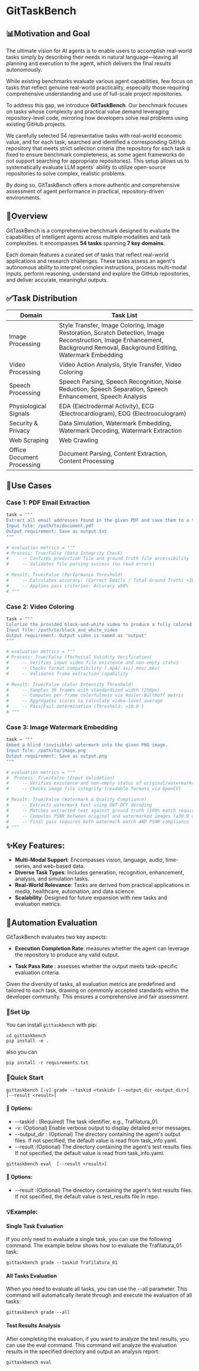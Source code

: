 # GitTaskBench
## 📊Motivation and Goal
The ultimate vision for AI agents is to enable users to accomplish real-world tasks simply by describing their needs in natural language—leaving all planning and execution to the agent, which delivers the final results autonomously. 

While existing benchmarks evaluate various agent capabilities, few focus on tasks that reflect genuine real-world practicality, especially those requiring comprehensive understanding and use of full-scale project repositories.

To address this gap, we introduce **GitTaskBench**. Our benchmark focuses on tasks whose complexity and practical value demand leveraging repository-level code, mirroring how developers solve real problems using existing GitHub projects. 

We carefully selected 54 representative tasks with real-world economic value, and for each task, searched and identified a corresponding GitHub repository that meets strict selection criteria (the repository for each task is fixed to ensure benchmark completeness, as some agent frameworks do not support searching for appropriate repositories). This setup allows us to systematically evaluate LLM agents' ability to utilize open-source repositories to solve complex, realistic problems.

By doing so, GitTaskBench offers a more authentic and comprehensive assessment of agent performance in practical, repository-driven environments.

## 👋Overview
GitTaskBench is a comprehensive benchmark designed to evaluate the capabilities of intelligent agents across multiple modalities and task complexities. It encompasses **54 tasks** spanning **7 key domains**.

Each domain features a curated set of tasks that reflect real-world applications and research challenges. These tasks assess an agent's autonomous ability to interpret complex instructions, process multi-modal inputs, perform reasoning, understand and explore the GitHub repositories, and deliver accurate, meaningful outputs. 


## ✅Task Distribution

| Domain                     | Task List                                                                                                                                                                  |
|----------------------------|----------------------------------------------------------------------------------------------------------------------------------------------------------------------------|
| Image Processing           | Style Transfer, Image Coloring, Image Restoration, Scratch Detection, Image Reconstruction, Image Enhancement, Background Removal, Background Editing, Watermark Embedding |
| Video Processing           | Video Action Analysis, Style Transfer, Video Coloring                                                                                                                      |
| Speech Processing          | Speech Parsing, Speech Recognition, Noise Reduction, Speech Separation, Speech Enhancement, Speech Analysis                                  |
| Physiological Signals      | EDA (Electrodermal Activity), ECG (Electrocardiogram), EOG (Electrooculogram)                                                                                              |
| Security & Privacy         | Data Simulation, Watermark Embedding, Watermark Decoding, Watermark Extraction                                                                                             |
| Web Scraping               | Web Crawling                                                                                                                                                               |
| Office Document Processing | Document Parsing, Content Extraction, Content Processing                                                                                                                   |

## 📝Use Cases
### Case 1: PDF Email Extraction

```python
task = """
Extract all email addresses found in the given PDF and save them to a text file.
Input file: /path/to/document.pdf
Output requirement: Save as output.txt
"""

# evaluation metrics = """
# Process: True/False (Data Integrity Check)  
#     -- Confirms prediction file and ground truth file accessibility  
#     -- Validates file parsing success (no read errors)  

# Result: True/False (Performance Threshold)  
#     -- Calculates accuracy: (Correct Emails / Total Ground Truth) ×100%  
#     -- Applies pass criterion: Accuracy ≥98%   
# """
```

### Case 2: Video Coloring

```python
task = """
Colorize the provided black-and-white video to produce a fully colored version.
Input file: /path/to/black_and_white_video
Output requirement: Output video is named as "output"
"""

# evaluation metrics = """
# Process: True/False (Technical Validity Verification)  
#     -- Verifies input video file existence and non-empty status  
#     -- Checks format compatibility (.mp4/.avi/.mov/.mkv)  
#     -- Validates frame extraction capability  

# Result: True/False (Color Intensity Threshold)  
#     -- Samples 30 frames with standardized width (256px)  
#     -- Computes per-frame colorfulness via Hasler-Bülthoff metric  
#     -- Aggregates scores to calculate video-level average  
#     -- Pass/Fail determination (Threshold: >10.0 )  
# """
```

### Case 3: Image Watermark Embedding

```python
task = """
Embed a blind (invisible) watermark into the given PNG image.
Input file: /path/to/image.png
Output requirement: Save as output.png
"""

# evaluation metrics = """
#  Process: True/False (Input Validation)  
#     -- Verifies existence and non-empty status of original/watermarked images  
#     -- Checks image file integrity (readable formats via OpenCV)  

# Result: True/False (Watermark & Quality Compliance)  
#     -- Extracts watermark text using DWT-DCT decoding  
#     -- Matches extracted text against ground truth (100% match required)  
#     -- Computes PSNR between original and watermarked images (≥30.0 dB threshold)  
#     -- Final pass requires both watermark match AND PSNR compliance  
# """
```

## ✨Key Features:
- **Multi-Modal Support**: Encompasses vision, language, audio, time-series, and web-based data.
- **Diverse Task Types**: Includes generation, recognition, enhancement, analysis, and simulation tasks.
- **Real-World Relevance**: Tasks are derived from practical applications in media, healthcare, automation, and data science.
- **Scalability**: Designed for future expansion with new tasks and evaluation metrics.


## 📖Automation Evaluation
GitTaskBench evaluates two key aspects: 

- **Execution Completion Rate**: measures whether the agent can leverage the repository to produce any valid output.

- **Task Pass Rate** : assesses whether the output meets task-specific evaluation criteria. 

Given the diversity of tasks, all evaluation metrics are predefined and tailored to each task, drawing on commonly accepted standards within the developer community. This ensures a comprehensive and fair assessment.


### 🚀Set Up
You can install `gittaskbench` with pip:
```console
cd gittaskbench
pip install -e .
```
also you can
```console
pip install -r requirements.txt
```

### 🤖Quick Start
```console
gittaskbench [-v] grade --taskid <taskid> [--output_dir <output_dir>] [--result <result>]
```
#### 🔧 Options:

- --taskid <taskid>: (Required) The task identifier, e.g., Trafilatura_01.
- -v: (Optional) Enable verbose output to display detailed error messages.
- --output_dir : (Optional) The directory containing the agent's output files. If not specified, the default value is read from task_info.yaml.
- --result :(Optional) The directory containing the agent's test results files. If not specified, the default value is read from task_info.yaml.

```console
gittaskbench eval  [--result <result>]
```
#### 🔧 Options:

- --result :(Optional) The directory containing the agent's test results files. If not specified, the default value is test_results file in repo.


### 💡Example:
#### Single Task Evaluation
If you only need to evaluate a single task, you can use the following command. The example below shows how to evaluate the Trafilatura_01 task:
```console
gittaskbench grade --taskid Trafilatura_01
```

#### All Tasks Evaluation
When you need to evaluate all tasks, you can use the --all parameter. This command will automatically iterate through and execute the evaluation of all tasks:
```console
gittaskbench grade --all
```

#### Test Results Analysis
After completing the evaluation, if you want to analyze the test results, you can use the eval command. This command will analyze the evaluation results in the specified directory and output an analysis report:
```console
gittaskbench eval
```
